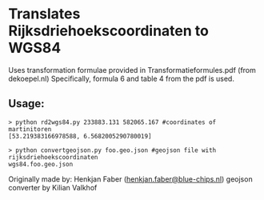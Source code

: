 Translates Rijksdriehoekscoordinaten to WGS84
====================
Uses transformation formulae provided in Transformatieformules.pdf (from dekoepel.nl)
Specifically, formula 6 and table 4 from the pdf is used.

Usage:
---------------------
    > python rd2wgs84.py 233883.131 582065.167 #coordinates of martinitoren
    [53.219383166978588, 6.5682005290780019]

    > python convertgeojson.py foo.geo.json #geojson file with rijksdriehoekscoordinaten
    wgs84.foo.geo.json

Originally made by: Henkjan Faber (henkjan.faber@blue-chips.nl)
geojson converter by Kilian Valkhof

